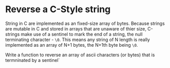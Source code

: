 # Reverse a C-Style string

String in C are implemented as an fixed-size array of bytes. Because strings are mutable in C and stored in arrays that are unaware of thier size, C-strings make use of a sentinel to mark the end of a string, the null terminating character - `\0`. This means any string of N length is really implemented as an array of N+1 bytes, the N+1th byte being `\0`.

Write a function to reverse an array of ascii characters (or bytes) that is termninated by a sentinel` 
